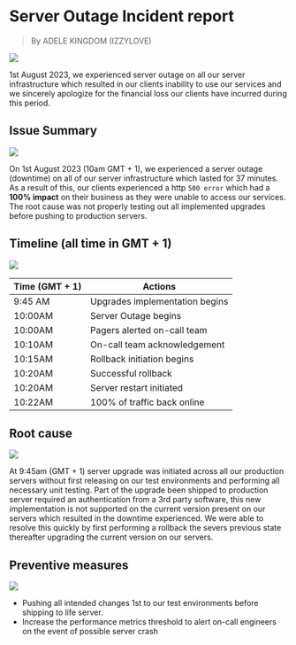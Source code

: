 # Server Outage Incident report
> By ADELE KINGDOM (IZZYLOVE)

![](https://t3.ftcdn.net/jpg/04/92/09/72/240_F_492097246_yagE8x9Uk8M9IekPy7GBuE0x1Uoa7esD.jpg)

1st August 2023, we experienced server outage on all our server infrastructure which resulted in our clients inability to use our services and we sincerely apologize for the financial loss our clients have incurred during this period.

## Issue Summary
![](https://www.cienotes.com/wp-content/uploads/2019/07/summaryblackboard.jpg)

On 1st August 2023 (10am GMT + 1), we experienced a server outage (downtime) on all of our server infrastructure which lasted for 37 minutes. As a result of this, our clients experienced a http `500 error` which had a __100% impact__ on their business as they were unable to access our services. The root cause was not properly testing out all implemented upgrades before pushing to production servers.

## Timeline (all time in GMT + 1)
![](https://www.ncbar.org/wp-content/uploads/2022/02/Timeline-Visual-300x145.png)

| Time (GMT + 1) | Actions |
| -------------- | -------- |
| 9:45 AM | Upgrades implementation begins |
| 10:00AM | Server Outage begins |
| 10:00AM | Pagers alerted on-call team |
| 10:10AM | On-call team acknowledgement |
| 10:15AM | Rollback initiation begins |
| 10:20AM | Successful rollback|
| 10:20AM | Server restart initiated|
| 10:22AM | 100% of traffic back online |

## Root cause
![](https://blog.systemsengineering.com/hs-fs/hubfs/blog-files/Root%20Cause.jpg?width=600&name=Root%20Cause.jpg)

At 9:45am (GMT + 1) server upgrade was initiated across all our production servers without first releasing on our test environments and performing all necessary unit testing. Part of the upgrade been shipped to production server required an authentication from a 3rd party software, this new implementation is not supported on the current version present on our servers which resulted in the downtime experienced. We were able to resolve this quickly by first performing a rollback the severs previous state thereafter upgrading the current version on our servers.

## Preventive measures
![](https://cdn-ccchn.nitrocdn.com/eoxXytShChgscESECFYcqdYPaOaOGMwn/assets/images/optimized/rev-fbc0c0e/wp-content/uploads/2021/06/prevent-incidents.png)

- Pushing all intended changes 1st to our test environments before shipping to life server.
- Increase the performance metrics threshold to alert on-call engineers on the event of possible server crash 
